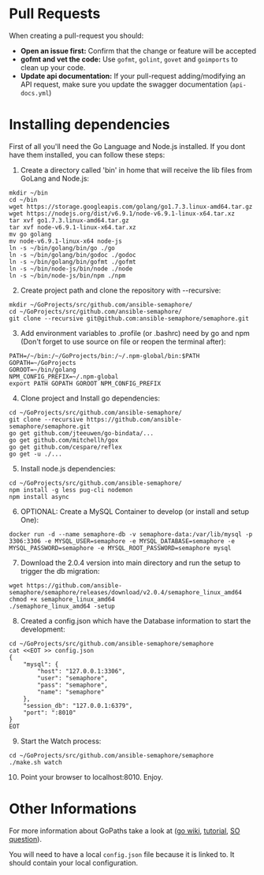 # Pull Requests

When creating a pull-request you should:

- __Open an issue first:__ Confirm that the change or feature will be accepted
- __gofmt and vet the code:__ Use  `gofmt`, `golint`, `govet` and `goimports` to clean up your code.
- __Update api documentation:__ If your pull-request adding/modifying an API request, make sure you update the swagger documentation (`api-docs.yml`)


# Installing dependencies

First of all you'll need the Go Language and Node.js installed. If you dont have them installed, you can follow these steps:

1) Create a directory called 'bin' in home that will receive the lib files from GoLang and Node.js:

```
mkdir ~/bin
cd ~/bin
wget https://storage.googleapis.com/golang/go1.7.3.linux-amd64.tar.gz
wget https://nodejs.org/dist/v6.9.1/node-v6.9.1-linux-x64.tar.xz
tar xvf go1.7.3.linux-amd64.tar.gz
tar xvf node-v6.9.1-linux-x64.tar.xz
mv go golang
mv node-v6.9.1-linux-x64 node-js
ln -s ~/bin/golang/bin/go ./go
ln -s ~/bin/golang/bin/godoc ./godoc
ln -s ~/bin/golang/bin/gofmt ./gofmt
ln -s ~/bin/node-js/bin/node ./node
ln -s ~/bin/node-js/bin/npm ./npm
```

2) Create project path and clone the repository with --recursive:

```
mkdir ~/GoProjects/src/github.com/ansible-semaphore/
cd ~/GoProjects/src/github.com/ansible-semaphore/
git clone --recursive git@github.com:ansible-semaphore/semaphore.git
```

3) Add environment variables to .profile (or .bashrc) need by go and npm (Don't forget to use source on file or reopen the terminal after):

```
PATH=/~/bin:/~/GoProjects/bin:/~/.npm-global/bin:$PATH
GOPATH=~/GoProjects
GOROOT=~/bin/golang
NPM_CONFIG_PREFIX=~/.npm-global
export PATH GOPATH GOROOT NPM_CONFIG_PREFIX
```

4) Clone project and Install go dependencies:

```
cd ~/GoProjects/src/github.com/ansible-semaphore/
git clone --recursive https://github.com/ansible-semaphore/semaphore.git
go get github.com/jteeuwen/go-bindata/...
go get github.com/mitchellh/gox
go get github.com/cespare/reflex
go get -u ./...
```

5)  Install node.js dependencies:

```
cd ~/GoProjects/src/github.com/ansible-semaphore/
npm install -g less pug-cli nodemon
npm install async
```

6) OPTIONAL: Create a MySQL Container to develop (or install and setup One):

```
docker run -d --name semaphore-db -v semaphore-data:/var/lib/mysql -p 3306:3306 -e MYSQL_USER=semaphore -e MYSQL_DATABASE=semaphore -e MYSQL_PASSWORD=semaphore -e MYSQL_ROOT_PASSWORD=semaphore mysql
```

7) Download the 2.0.4 version into main directory and run the setup to trigger the db migration:

```
wget https://github.com/ansible-semaphore/semaphore/releases/download/v2.0.4/semaphore_linux_amd64
chmod +x semaphore_linux_amd64
./semaphore_linux_amd64 -setup
```

8) Created a config.json which have the Database information to start the development:

```
cd ~/GoProjects/src/github.com/ansible-semaphore/semaphore
cat <<EOT >> config.json
{
    "mysql": {
        "host": "127.0.0.1:3306",
        "user": "semaphore",
        "pass": "semaphore",
        "name": "semaphore"
    },
    "session_db": "127.0.0.1:6379",
    "port": ":8010"
}
EOT
```

9) Start the Watch process:

```
cd ~/GoProjects/src/github.com/ansible-semaphore/semaphore
./make.sh watch
```

10) Point your browser to localhost:8010. Enjoy.


# Other Informations

For more information about GoPaths take a look at ([go wiki](https://github.com/golang/go/wiki/GOPATH), [tutorial](http://www.ryanday.net/2012/10/01/installing-go-and-gopath/), [SO question](https://stackoverflow.com/questions/21001387/how-do-i-set-the-gopath-environment-variable-on-ubuntu-what-file-must-i-edit)).


You will need to have a local `config.json` file because it is linked to. It should contain your local configuration.
